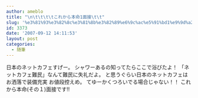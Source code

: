 ```yaml
---
author: ameblo
title: "\n\t\t\t\tこれから本命1面接\t\t"
slug: '%e3%81%93%e3%82%8c%e3%81%8b%e3%82%89%e6%9c%ac%e5%91%bd1%e9%9d%a2%e6%8e%a5'
id: 3373
date: '2007-09-12 14:11:53'
layout: post
categories:
  - 随筆
---
```


日本のネットカフェすげー。 シャワーあるの知ってたらここで浴びたよ！ 「ネットカフェ難民」なんて難民に失礼だよ。 と思うぐらい日本のネットカフェはお洒落で装備充実 お値段控えめ。 てゆーかくつろいでる場合じゃない！！ これから本命(その１)面接です!!